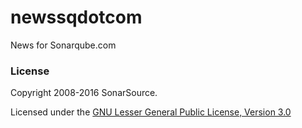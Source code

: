 # newssqdotcom
News for Sonarqube.com

### License

Copyright 2008-2016 SonarSource.

Licensed under the [GNU Lesser General Public License, Version 3.0](http://www.gnu.org/licenses/lgpl.txt)